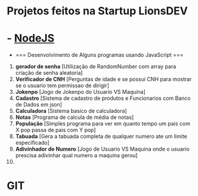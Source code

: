 # Projetos feitos na Startup LionsDEV

# - [NodeJS](https://github.com/Ort4vi0/LIONSDEV/tree/f4bee1a76b9ba5b380a76b08293103ae2d1ba63c/PROJETOS-LIONS/NodeJS)

- === Desenvolvimento de Alguns programas usando JavaScript ===

1. **gerador de senha** [Utilização de RandomNumber com array para criação de senha aleatoria]
2. **Verificador de CNH** [Perguntas de idade e se possui CNH para mostrar se o usuario tem permissao de dirigir]
3. **Jokenpo** [Jogo de Jokenpo do Usuario VS Maquina]
4. **Cadastro** [Sistema de cadastro de produtos e Funcionarios com Banco de Dados em json]
5. **Calculadora** [Sistema basico de calculadora]
6. **Notas** [Programa de calcula de média de notas]
7. **População** [Simples programa para ver em quanto tempo um pais com X pop passa de pais com Y pop]
8. **Tabuada** [Gera a tabuada completa de qualquer numero ate um limite especificado]
9. **Adivinhador de Numero** [Jogo de Usuario VS Maquina onde o usuario prescisa adivinhar qual numero a maquina gerou]
10. 

# GIT   